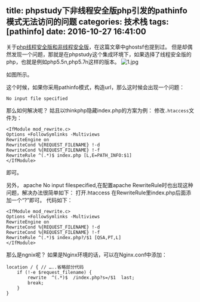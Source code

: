 title: phpstudy下非线程安全版php引发的pathinfo模式无法访问的问题
categories: 技术栈
tags: [pathinfo]
date: 2016-10-27 16:41:00
---
关于[php线程安全版和非线程安全版][1]，在这篇文章中ghostsf也提到过。
但是却偶然发现一个问题，那就是在phpstudy这个集成环境下，如果选择了线程安全版的php，也就是例如php5.5n,php5.7n这样的版本。
![1.jpg][2]

如图所示。

这个时候，如果你采用pathinfo模式，构造url，那么这时候会出现一个问题：

    No input file specified

那么如何解决呢？
姑且以thinkphp隐藏index.php的方案为例：
修改`.htaccess`文件为：

    <IfModule mod_rewrite.c> 
    Options +FollowSymlinks -Multiviews 
    RewriteEngine on 
    RewriteCond %{REQUEST_FILENAME} !-d 
    RewriteCond %{REQUEST_FILENAME} !-f 
    RewriteRule ^(.*)$ index.php [L,E=PATH_INFO:$1] 
    </IfModule>

即可。

另外，
apache No input filespecified,在配置apache RewriteRule时也出现这种问题，解决办法很简单如下：
打开.htaccess 在RewriteRule里index.php后面添加一个“?”即可。
代码如下：

    <IfModule mod_rewrite.c>
    Options +FollowSymlinks -Multiviews
    RewriteEngine on
    RewriteCond %{REQUEST_FILENAME} !-d
    RewriteCond %{REQUEST_FILENAME} !-f
    RewriteRule ^(.*)$ index.php?/$1 [QSA,PT,L]
    </IfModule>

那么是ngnix呢？
如果是Nginx环境的话，可以在Nginx.conf中添加：

    location / { // …..省略部分代码
        if (!-e $request_filename) {
            rewrite  ^(.*)$  /index.php?s=/$1  last;
            break;
        }
    }


  [1]: http://www.ghostsf.com/php/391.html
  [2]: http://www.ghostsf.com/usr/uploads/2016/10/3438595975.jpg
